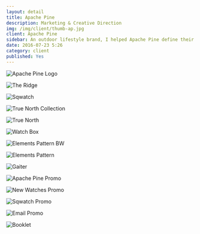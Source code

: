```yaml
---
layout: detail
title: Apache Pine
description: Marketing & Creative Direction
img: /img/client/thumb-ap.jpg
client: Apache Pine
sidebar: An outdoor lifestyle brand, I helped Apache Pine define their visual identity and web presence. I also had the pleasure of designing several products and accompanying promotional materials
date: 2016-07-23 5:26
category: client
published: Yes
---
```


![Apache Pine Logo](/img/client/apache-pine-tree-stack.jpg)

![The Ridge](/img/client/ridge.jpg)

![Sqwatch](/img/client/sqwatch.jpg)

![True North Collection](/img/client/true-north-collection.png)

![True North](/img/client/true-north.png)

![Watch Box](/img/client/watch-box.jpg)

![Elements Pattern BW](/img/client/pattern-bw.jpg)

![Elements Pattern](/img/client/pattern-elements.jpg)

![Gaiter](/img/client/gaiter.png)

![Apache Pine Promo](/img/client/ap.jpg)

![New Watches Promo](/img/client/promo-1.jpg)

![Sqwatch Promo](/img/client/promo-2.jpg)

![Email Promo](/img/client/email-promo.jpg)

![Booklet](/img/client/booklet.png)

<!-- ![Web Design](/img/client/responsive.jpg)
 -->
<!--
Other things you should write about:
# ui/ux
## responsive website design
- wireframes
- personas
- user testing
- a/b testing
-->